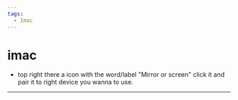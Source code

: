 ```yaml
---
tags:
  - Imac
---
```


# imac

- top right there a icon with the word/label  "Mirror or screen" click it and pair it to right device  you wanna to use.
- ---